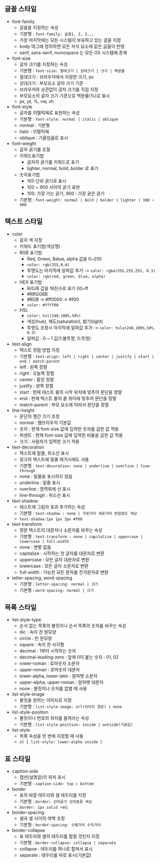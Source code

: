 <h2>글꼴 스타일</h2>
<ul>
    <li>font-family
        <ul>
            <li>글꼴을 지정하는 속성</li>
            <li>기본형 : <code>font-family: 글꼴1, 2, 3,,,</code></li>
            <li>가장 마지막에는 모든 시스템이 보유하고 있는 글꼴 지정</li>
            <li>body 태그에 정의하면 모든 자식 요소에 같은 글꼴이 반영</li>
            <li>serif, sans-serif, monospace 는 모든 OS 시스템에 존재</li>
        </ul>
    </li>
    <li>font-size
        <ul>
            <li>글자 크기를 지정하는 속성</li>
            <li>기본형 : <code>font-size: 절대크기 | 상대크기 | 크기 | 백분율</code></li>
            <li>절대크기 : 브라우저에서 지정한 크기, px</li>
            <li>상대크기 : 부모요소 글자 크기 기준</li>
            <li>브라우저와 상관없이 글자 크기를 직접 지정</li>
            <li>부모요소의 글자 크기 기준으로 백분율(%)로 표시</li>
            <li>px, pt, %, vw, vh</li>
        </ul>
    </li>
    <li>font-style 
        <ul>
            <li>글자를 이탤릭체로 표현하는 속성</li>
            <li>기본형 : <code>font-style: normal | italic | oblique</code></li>
            <li>normal : 기본형</li>
            <li>italic : 이탤릭체</li>
            <li>oblique : 기울임꼴로 표시</li>
        </ul>
    </li>
    <li>font-wieght
        <ul>
            <li>글자 굵기를 조절</li>
            <li>키워드표기법
                <ul>
                    <li>글자의 굵기를 키워드로 표기</li>
                    <li>lighter, normal, bold, bolder 로 표기</li>
                </ul>
            </li>
            <li>숫자표기법
                <ul>
                    <li>100 단위 굵기로 표시</li>
                    <li>100 ~ 900 사이의 굵기 표현</li>
                        <li>100: 가장 가는 굵기, 900 : 가장 굵은 굵기</li>
                </ul>
            </li>
            <li>기본형 : <code>font-weight: normal | bold | bolder | lighter | 100 ~ 900</code></li>
        </ul>
    </li>
</ul>

<h2>텍스트 스타일</h2>
<ul>
    <li>color
        <ul>
            <li>글자 색 지정</li>
            <li>키워드 표기법(색상명)</li>
            <li>RGB 표기법
                <ul>
                    <li>Red, Green, Balue, alpha 값을 0~255</li>
                    <li><code>color: rgb(255,0,0)</code></li>
                    <li>투명도는 마지막에 알파값 추가 -> <code>color: rgba(255,255,255, 0.3)</code></li>
                    <li><code>color: rgb(red, green, blue, alpha)</code></li>
                </ul>
            </li>
            <li>HEX 표기법
                <ul>
                    <li>R/G/B 값을 16진수로 표기 00~ff</li>
                    <li>#RRGGBB</li>
                    <li>#RGB -> #ff0000 -> #f00</li>
                    <li><code>color: #ffff00</code></li>
                </ul>
            </li>
            <li>HSL
                <ul>
                    <li><code>color: hsl(240,100%,50%)</code></li>
                    <li>색상(hue), 채도(saturation), 밝기(light)</li>
                    <li>투명도 조정시 마지막에 알파값 추가 -> <code>color: hsla(240,100%,50%, 0.3)</code></li>
                    <li>알파값 : 0 ~ 1 값(1:불투명, 0:투명)</li>
                </ul>
            </li>
        </ul>
    </li>
    <li>text-align
        <ul>
            <li>텍스트 정렬 방법 지정</li>
            <li>기본형 : <code>text-align: left | right | center | justify | start | end | match-parent</code></li>
            <li>left : 왼쪽 정렬</li>
            <li>right : 오늘쪽 정렬</li>
            <li>center : 중앙 정렬</li>
            <li>justify : 양쪽 정렬</li>
            <li>start : 현재 테스트 줄의 시작 위치에 맞추어 문단을 정렬</li>
            <li>end : 현재 텍스트 줄의 끝 위이에 맞추어 문단을 정렬</li>
            <li>match-parent : 부모 요소에 따라서 문단을 정렬</li>
        </ul>
    </li>
    <li>line-height
        <ul>
            <li>문단의 행간 크기 조정</li>
            <li>normal : 웹브라우저 기본값</li>
            <li>숫자 : 현재 font-size 값에 입력한 숫자를 곱한 값 적용</li>
            <li>퍼센트 : 현재 font-size 값에 입력한 비율을 곱한 값 적용</li>
            <li>크기 : 사용자가 입력한 크기 적용</li>
        </ul>
    </li>
    <li>text-decoration
        <ul>
            <li>텍스트에 밑줄, 취소선 표시</li>
            <li>링크의 텍스트에 밑줄 제거시에도 사용</li>
            <li>기본형 : <code>text-decoration: none | underline | overline | line-through</code></li>
            <li>none : 밑줄을 표시하지 않음</li>
            <li>underline : 밑줄 표시</li>
            <li>overline : 영역위에 선 표시</li>
            <li>line-through : 취소선 표시</li>
        </ul>
    </li>
    <li>text-shadow
        <ul>
            <li>테스트에 그림자 효과 추가하는 속성</li>
            <li>기본형 : <code>text-shadow : none | 가로거리 세로거리 번짐정도 색상</code> </li>
            <li><code>text-shadow:1px 1px 3px #f00</code></li>
        </ul>
    </li>
    <li>text-transform
        <ul>
            <li>영문 텍스트의 대문자나 소문자를 바꾸는 속성</li>
            <li>기본형 : <code>text-transform : none | capitalize | uppercase | lowercase | full-width</code></li>
            <li>none : 변황 없음</li>
            <li>capitalize : 시작하는 첫 글자를 대문자로 변환</li>
            <li>uppercase : 모든 글자 대문자로 변환</li>
            <li>lowercase : 모든 글자 소문자로 변환</li>
            <li>full-width : 가능한 모든 문자를 전각문자로 변환</li>
        </ul>
    </li>
    <li>letter-spacing, word-spacing
        <ul>
            <li>기본형 : <code>letter-spacing: normal | 크기</code></li>
            <li>기본형 : <code>word-spacing: normal | 크기</code></li>
        </ul>
    </li>
</ul>

<h2>목록 스타일</h2>

<ul>
    <li>list-style-type
        <ul>
            <li>순서 없는 목록의 불릿이나 순서 목록의 숫자를 바꾸는 속성</li>
            <li>dic : 속이 찬 원모양</li>
            <li>circle : 빈 원모양</li>
            <li>square : 속이 찬 사각형</li>
            <li>decimal : 1부터 시작하는 숫자</li>
            <li>decimal-leading-zero : 앞에 0이 붙는 숫자 : 01, 02</li>
            <li>rower-roman : 로마숫자 소문자</li>
            <li>upper-roman : 로마숫자 대문자</li>
            <li>lower-alpha, lower-latin : 알파벳 소문자</li>
            <li>upper-alpha, upper-roman : 알파벳 대문자</li>
            <li>none : 블릿이나 숫자를 없앨 때 사용</li>
        </ul>
    </li>
    <li>list-style-image
        <ul>
            <li>불릿을 원하는 이미지로 지정</li>
            <li>기본형 : <code>list-style-image: url(이미지 경로) | none</code></li>
        </ul>
    </li>
    <li>list-style-position
        <ul>
            <li>불릿이나 번호의 위치를 들여쓰는 속성</li>
            <li>기본형 : <code>list-style-position: inside | outside(기본값)</code></li>
        </ul>
    </li>
    <li>list-style
        <ul>
            <li>목록 속성을 한 번에 지정할 때 사용</li>
            <li><code>ol { list-style: lower-alpha inside }</code></li>
        </ul>
    </li>
</ul>

<h2>표 스타일</h2>

<ul>
    <li>caption-side
        <ul>
            <li>캡션(설명글)의 위치 표시</li>
            <li>기본형 : <code>caption-side: top | bottom</code></li>
        </ul>
    </li>
    <li>border
        <ul>
            <li>표의 바깥 테두리와 셀 테두리를 지정</li>
            <li>기본형 : <code>border: 선의굵기 선의종류 색상</code></li>
            <li><code>border: 1px solid red;</code></li>
        </ul>
    </li>
    <li>border-spacing
        <ul>
            <li>셀과 셀 사이의 여백 조정</li>
            <li>기본형 : <code>border-spacing: 수평거리 수직거리</code></li>
        </ul>
    </li>
    <li>border-collapse
        <ul>
            <li>표 테두리와 셀의 테두리를 합칠 것인지 지정</li>
            <li>기본형 : <code>border-collapse: collapse | separate</code></li>
            <li>collapse : 테두리를 하나로 합쳐서 표시</li>
            <li>separate : 테두리를 따로 표시(기본값)</li>
        </ul>
    </li>
</ul>